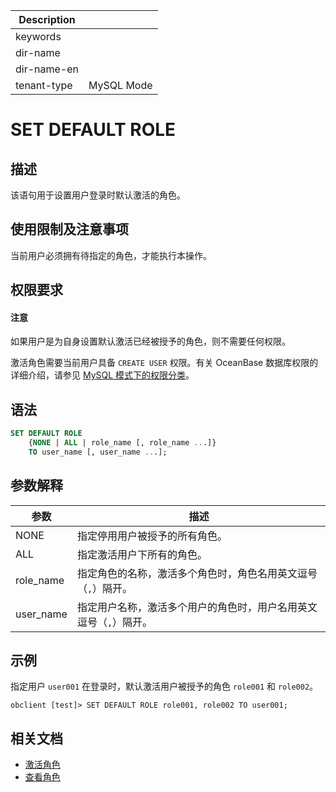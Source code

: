 | Description   |                 |
|---------------|-----------------|
| keywords      |                 |
| dir-name      |                 |
| dir-name-en   |                 |
| tenant-type   | MySQL Mode      |

# SET DEFAULT ROLE

## 描述

该语句用于设置用户登录时默认激活的角色。

## 使用限制及注意事项

当前用户必须拥有待指定的角色，才能执行本操作。

## 权限要求

<main id="notice" type='notice'>
  <h4>注意</h4>
  <p>如果用户是为自身设置默认激活已经被授予的角色，则不需要任何权限。</p>
</main>

激活角色需要当前用户具备 `CREATE USER` 权限。有关 OceanBase 数据库权限的详细介绍，请参见 [MySQL 模式下的权限分类](../../../../../600.manage/500.security-and-permissions/300.access-control/200.user-and-permission/200.permission-of-mysql-mode/100.permission-classification-of-mysql.md)。

## 语法

```sql
SET DEFAULT ROLE
    {NONE | ALL | role_name [, role_name ...]}
    TO user_name [, user_name ...];
```

## 参数解释

|       **参数**      | **描述** |
|---------------------|----------|
| NONE                | 指定停用用户被授予的所有角色。|
| ALL                 | 指定激活用户下所有的角色。|
| role_name           | 指定角色的名称，激活多个角色时，角色名用英文逗号（`,`）隔开。|
| user_name           | 指定用户名称，激活多个用户的角色时，用户名用英文逗号（`,`）隔开。|

## 示例

指定用户 `user001` 在登录时，默认激活用户被授予的角色 `role001` 和 `role002`。
  
```shell
obclient [test]> SET DEFAULT ROLE role001, role002 TO user001;
```

## 相关文档

* [激活角色](../../../../../600.manage/500.security-and-permissions/300.access-control/200.user-and-permission/200.permission-of-mysql-mode/340.role-management-of-mysql-mode.md/500.activating-roles-of-mysql-mode.md)
* [查看角色](../../../../../600.manage/500.security-and-permissions/300.access-control/200.user-and-permission/200.permission-of-mysql-mode/340.role-management-of-mysql-mode.md/600.view-roles-of-mysql-mode.md)
